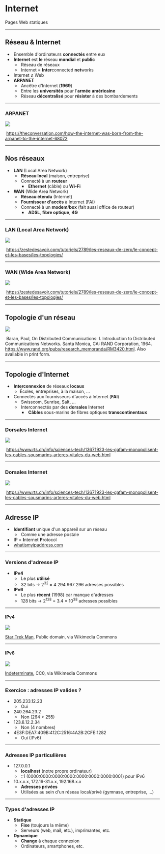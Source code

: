# Internet

Pages Web statiques

---

## Réseau & Internet

- &shy;<!-- .element: class="fragment" --> Ensemble d'ordinateurs **connectés** entre eux
- &shy;<!-- .element: class="fragment" --> **Internet** est **le** réseau **mondial** et **public**
  - &shy;<!-- .element: class="fragment" --> Réseau de réseaux
  - &shy;<!-- .element: class="fragment" --> Internet = **Inter**connected **net**works
- &shy;<!-- .element: class="fragment" --> Internet **&ne;** Web
- &shy;<!-- .element: class="fragment" --> **ARPANET**
  - &shy;<!-- .element: class="fragment" --> Ancêtre d'Internet (**1969**)
  - &shy;<!-- .element: class="fragment" --> Entre les **universités** pour l'**armée** **américaine**
  - &shy;<!-- .element: class="fragment" --> Réseau **décentralisé** pour **résister** à des bombardements

---

### ARPANET

![](https://images.theconversation.com/files/144160/original/image-20161102-27228-1iicfpi.jpg) <!-- .element: class="full" -->

&shy;<!-- .element: class="reference" --> https://theconversation.com/how-the-internet-was-born-from-the-arpanet-to-the-internet-68072

---

## Nos réseaux

- &shy;<!-- .element: class="fragment" --> **LAN** (Local Area Network)
  - &shy;<!-- .element: class="fragment" --> **Réseau local** (maison, entreprise)
  - &shy;<!-- .element: class="fragment" --> Connecté à un **routeur**
    - &shy;<!-- .element: class="fragment" --> **Ethernet** (câble) ou **Wi-Fi**
- &shy;<!-- .element: class="fragment" --> **WAN** (Wide Area Network)
  - &shy;<!-- .element: class="fragment" --> **Réseau étendu** (Internet)
  - &shy;<!-- .element: class="fragment" --> **Fournisseur d'accès** à Internet (FAI)
  - &shy;<!-- .element: class="fragment" --> Connecté à un **modem**/**box** (fait aussi office de routeur)
    - &shy;<!-- .element: class="fragment" --> **ADSL**, **fibre optique**, **4G**

---

### LAN (Local Area Network)

![](https://zestedesavoir.com/media/galleries/5382/33a48100-db46-4476-8826-9e2ca16f4b9f.png) <!-- .element: class="full" -->

&shy;<!-- .element: class="reference" --> https://zestedesavoir.com/tutoriels/2789/les-reseaux-de-zero/le-concept-et-les-bases/les-topologies/

---

### WAN (Wide Area Network)

![](https://zestedesavoir.com/media/galleries/5382/f78a6ecf-be9e-4cd4-b943-e64815f67606.png) <!-- .element: class="full" -->

&shy;<!-- .element: class="reference" --> https://zestedesavoir.com/tutoriels/2789/les-reseaux-de-zero/le-concept-et-les-bases/les-topologies/

---

## Topologie d'un réseau

![](https://www.rand.org/content/rand/pubs/research_memoranda/RM3420/jcr:content/par/product/par-research-brief/wrapperdiv/imagewithclass.fit.0x0.webp/1612812901809.webp) <!-- .element: class="full" -->

&shy;<!-- .element: class="reference" --> Baran, Paul, On Distributed Communications: I. Introduction to Distributed Communications Networks. Santa Monica, CA: RAND Corporation, 1964. https://www.rand.org/pubs/research_memoranda/RM3420.html. Also available in print form.

---

## Topologie d'Internet

- &shy;<!-- .element: class="fragment" --> **Interconnexion** de réseaux **locaux**
  - Écoles, entreprises, à la maison, &hellip;
- &shy;<!-- .element: class="fragment" --> Connectés aux fournisseurs d'accès à Internet (**FAI**)
  - &shy;<!-- .element: class="fragment" --> Swisscom, Sunrise, Salt, &hellip;
  - &shy;<!-- .element: class="fragment" --> Interconnectés par des **dorsales** Internet
    - &shy;<!-- .element: class="fragment" --> **Câbles** sous-marins de fibres optiques **transcontinentaux**

---

### Dorsales Internet

![](https://img.rts.ch/medias/2019/image/j0as9w-26678168.image)

&shy;<!-- .element: class="reference" --> https://www.rts.ch/info/sciences-tech/13671923-les-gafam-monopolisent-les-cables-sousmarins-arteres-vitales-du-web.html

---

### Dorsales Internet

![](https://img.rts.ch/articles/2017/image/9s0imw-25994011.image)

&shy;<!-- .element: class="reference" --> https://www.rts.ch/info/sciences-tech/13671923-les-gafam-monopolisent-les-cables-sousmarins-arteres-vitales-du-web.html

---

## Adresse IP

- &shy;<!-- .element: class="fragment" --> **Identifiant** unique d'un appareil sur un réseau
  - &shy;<!-- .element: class="fragment" --> Comme une adresse postale
- &shy;<!-- .element: class="fragment" --> IP = **I**nternet **P**rotocol
- &shy;<!-- .element: class="fragment" --> [whatismyipaddress.com](https://whatismyipaddress.com/)

---

### Versions d'adresse IP

- &shy;<!-- .element: class="fragment" --> **IPv4**
  - &shy;<!-- .element: class="fragment" --> Le plus **utilisé**
  - &shy;<!-- .element: class="fragment" --> 32 bits &rarr; 2<sup>32</sup> = 4 294 967 296 adresses possibles
- &shy;<!-- .element: class="fragment" --> **IPv6**
  - &shy;<!-- .element: class="fragment" --> Le plus **récent** (1998) car manque d'adresses
  - &shy;<!-- .element: class="fragment" --> 128 bits &rarr; 2<sup>128</sup> = 3.4 &times; 10<sup>38</sup> adresses possibles

---

#### IPv4

![](https://upload.wikimedia.org/wikipedia/commons/3/34/Adresse_Ipv4.svg) <!-- .element: class="full" -->

<p class="reference">
  <a href="https://commons.wikimedia.org/wiki/File:Adresse_Ipv4.svg">Star Trek Man</a>, Public domain, via Wikimedia Commons
</p>

---

#### IPv6

![](https://upload.wikimedia.org/wikipedia/commons/4/4d/Ipv6_address-fr.svg) <!-- .element: class="full" -->

<p class="reference">
  <a href="https://commons.wikimedia.org/wiki/File:Ipv6_address-fr.svg">Indeterminate</a>, CC0, via Wikimedia Commons
</p>

---

### Exercice : adresses IP valides ?

- &shy;<!-- .element: class="fragment" --> 205.233.12.23
  - &shy;<!-- .element: class="fragment" --> Oui
- &shy;<!-- .element: class="fragment" --> 240.264.23.2
  - &shy;<!-- .element: class="fragment" --> Non (264 > 255)
- &shy;<!-- .element: class="fragment" --> 123.8.12.2.34
  - &shy;<!-- .element: class="fragment" --> Non (4 nombres)
- &shy;<!-- .element: class="fragment" --> 4E3F:DEA7:409B:412C:2516:4A2B:2CFE:1282
  - &shy;<!-- .element: class="fragment" --> Oui (IPv6)

---

### Adresses IP particulières

- &shy;<!-- .element: class="fragment" --> 127.0.0.1
  - &shy;<!-- .element: class="fragment" --> **localhost** (notre propre ordinateur)
  - &shy;<!-- .element: class="fragment" --> ::1 (0000:0000:0000:0000:0000:0000:0000:0001) pour IPv6
- &shy;<!-- .element: class="fragment" --> 10.x.x.x, 172.16-31.x.x, 192.168.x.x
  - &shy;<!-- .element: class="fragment" --> **Adresses privées**
  - &shy;<!-- .element: class="fragment" --> Utilisées au sein d'un réseau local/privé (gymnase, entreprise, &hellip;)

---

### Types d'adresses IP

- &shy;<!-- .element: class="fragment" --> **Statique**
  - &shy;<!-- .element: class="fragment" --> **Fixe** (toujours la même)
  - &shy;<!-- .element: class="fragment" --> Serveurs (web, mail, etc.), imprimantes, etc.
- &shy;<!-- .element: class="fragment" --> **Dynamique**
  - &shy;<!-- .element: class="fragment" --> **Change** à chaque connexion
  - &shy;<!-- .element: class="fragment" --> Ordinateurs, smartphones, etc.
